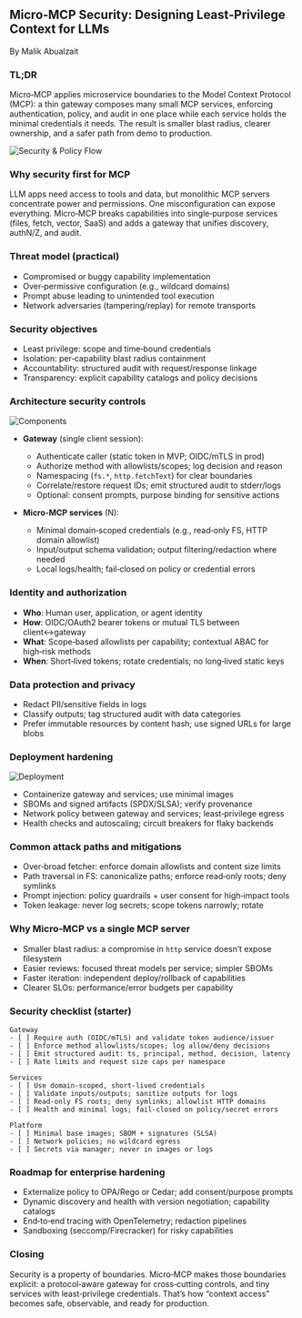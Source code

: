 ## Micro‑MCP Security: Designing Least‑Privilege Context for LLMs

By Malik Abualzait

### TL;DR

Micro‑MCP applies microservice boundaries to the Model Context Protocol (MCP): a thin gateway composes many small MCP services, enforcing authentication, policy, and audit in one place while each service holds the minimal credentials it needs. The result is smaller blast radius, clearer ownership, and a safer path from demo to production.

![Security & Policy Flow](../images/Security%20%26%20policy%20flow.png)

### Why security first for MCP

LLM apps need access to tools and data, but monolithic MCP servers concentrate power and permissions. One misconfiguration can expose everything. Micro‑MCP breaks capabilities into single‑purpose services (files, fetch, vector, SaaS) and adds a gateway that unifies discovery, authN/Z, and audit.

### Threat model (practical)

- Compromised or buggy capability implementation
- Over‑permissive configuration (e.g., wildcard domains)
- Prompt abuse leading to unintended tool execution
- Network adversaries (tampering/replay) for remote transports

### Security objectives

- Least privilege: scope and time‑bound credentials
- Isolation: per‑capability blast radius containment
- Accountability: structured audit with request/response linkage
- Transparency: explicit capability catalogs and policy decisions

### Architecture security controls

![Components](../images/Component%20architecture%20diagram.png)

- **Gateway** (single client session):
  - Authenticate caller (static token in MVP; OIDC/mTLS in prod)
  - Authorize method with allowlists/scopes; log decision and reason
  - Namespacing (`fs.*`, `http.fetchText`) for clear boundaries
  - Correlate/restore request IDs; emit structured audit to stderr/logs
  - Optional: consent prompts, purpose binding for sensitive actions

- **Micro‑MCP services** (N):
  - Minimal domain‑scoped credentials (e.g., read‑only FS, HTTP domain allowlist)
  - Input/output schema validation; output filtering/redaction where needed
  - Local logs/health; fail‑closed on policy or credential errors

### Identity and authorization

- **Who**: Human user, application, or agent identity
- **How**: OIDC/OAuth2 bearer tokens or mutual TLS between client↔gateway
- **What**: Scope‑based allowlists per capability; contextual ABAC for high‑risk methods
- **When**: Short‑lived tokens; rotate credentials; no long‑lived static keys

### Data protection and privacy

- Redact PII/sensitive fields in logs
- Classify outputs; tag structured audit with data categories
- Prefer immutable resources by content hash; use signed URLs for large blobs

### Deployment hardening

![Deployment](../images/Deployment%20topology%20%28local%20:%20edge%20:%20cloud%29.png)

- Containerize gateway and services; use minimal images
- SBOMs and signed artifacts (SPDX/SLSA); verify provenance
- Network policy between gateway and services; least‑privilege egress
- Health checks and autoscaling; circuit breakers for flaky backends

### Common attack paths and mitigations

- Over‑broad fetcher: enforce domain allowlists and content size limits
- Path traversal in FS: canonicalize paths; enforce read‑only roots; deny symlinks
- Prompt injection: policy guardrails + user consent for high‑impact tools
- Token leakage: never log secrets; scope tokens narrowly; rotate

### Why Micro‑MCP vs a single MCP server

- Smaller blast radius: a compromise in `http` service doesn’t expose filesystem
- Easier reviews: focused threat models per service; simpler SBOMs
- Faster iteration: independent deploy/rollback of capabilities
- Clearer SLOs: performance/error budgets per capability

### Security checklist (starter)

```text
Gateway
- [ ] Require auth (OIDC/mTLS) and validate token audience/issuer
- [ ] Enforce method allowlists/scopes; log allow/deny decisions
- [ ] Emit structured audit: ts, principal, method, decision, latency
- [ ] Rate limits and request size caps per namespace

Services
- [ ] Use domain‑scoped, short‑lived credentials
- [ ] Validate inputs/outputs; sanitize outputs for logs
- [ ] Read‑only FS roots; deny symlinks; allowlist HTTP domains
- [ ] Health and minimal logs; fail‑closed on policy/secret errors

Platform
- [ ] Minimal base images; SBOM + signatures (SLSA)
- [ ] Network policies; no wildcard egress
- [ ] Secrets via manager; never in images or logs
```

### Roadmap for enterprise hardening

- Externalize policy to OPA/Rego or Cedar; add consent/purpose prompts
- Dynamic discovery and health with version negotiation; capability catalogs
- End‑to‑end tracing with OpenTelemetry; redaction pipelines
- Sandboxing (seccomp/Firecracker) for risky capabilities

### Closing

Security is a property of boundaries. Micro‑MCP makes those boundaries explicit: a protocol‑aware gateway for cross‑cutting controls, and tiny services with least‑privilege credentials. That’s how “context access” becomes safe, observable, and ready for production.


